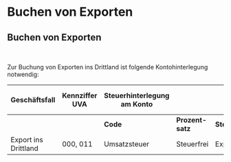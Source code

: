 # Buchen von Exporten

## Buchen von Exporten

&nbsp;

Zur Buchung von Exporten ins Drittland ist folgende Kontohinterlegung notwendig:

| **Geschäftsfall** | **Kennziffer** **UVA** | **Steuerhinterlegung** **am Konto** |  |  | **Eingabe** **im Buchungsdialog** **(Feld Code)** | **Anzeige** **Journal/Konto** |
| --- | --- | --- | --- | --- | --- | --- |
|  |  | **Code** | **Prozent-satz** | **Steuertyp** |  |  |
| Export ins Drittland | &#48;00, 011 | Umsatzsteuer | Steuerfrei | Export | &#48;1 | M01 |


